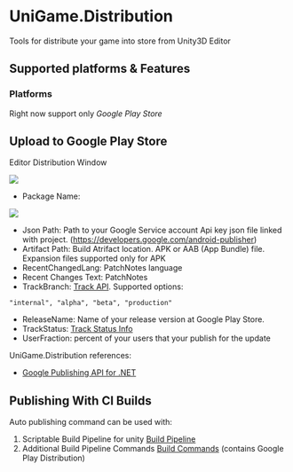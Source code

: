 # UniGame.Distribution

Tools for distribute your game into store from Unity3D Editor

## Supported platforms & Features

### Platforms

Right now support only *Google Play Store*

## Upload to Google Play Store

Editor Distribution Window

![](https://github.com/UniGameTeam/UniGame.Distribution/blob/master/GitAssets/distribution1.png)

- Package Name: 

![](https://github.com/UniGameTeam/UniGame.Distribution/blob/master/GitAssets/distribution2.png)

- Json Path: Path to your Google Service account Api key json file linked with project. (https://developers.google.com/android-publisher)
- Artifact Path: Build Atrifact location. APK or AAB (App Bundle) file. Expansion files supported only for APK
- RecentChangedLang: PatchNotes language
- Recent Changes Text: PatchNotes 
- TrackBranch: [Track API](https://developers.google.com/android-publisher/tracks). Supported options: 

```
"internal", "alpha", "beta", "production"
```

- ReleaseName: Name of your release version at Google Play Store.
- TrackStatus: [Track Status Info](https://developers.google.com/android-publisher/tracks#apk_workflow_example)
- UserFraction: percent of your users that your publish for the update

UniGame.Distribution references: 

- [Google Publishing API for .NET](https://developers.google.com/api-client-library/dotnet/apis/playcustomapp/v1)


## Publishing With CI Builds

Auto publishing command can be used with:
1. Scriptable Build Pipeline for unity [Build Pipeline](https://github.com/UniGameTeam/UniBuild)
2. Additional Build Pipeline Commands [Build Commands](https://github.com/UniGameTeam/UniBuild.Commands) (contains Google Play Distribution)
